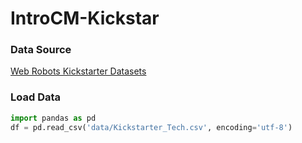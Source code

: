 # IntroCM-Kickstar

### Data Source
[Web Robots Kickstarter Datasets](https://webrobots.io/kickstarter-datasets/)

### Load Data
```python
import pandas as pd
df = pd.read_csv('data/Kickstarter_Tech.csv', encoding='utf-8')
```
